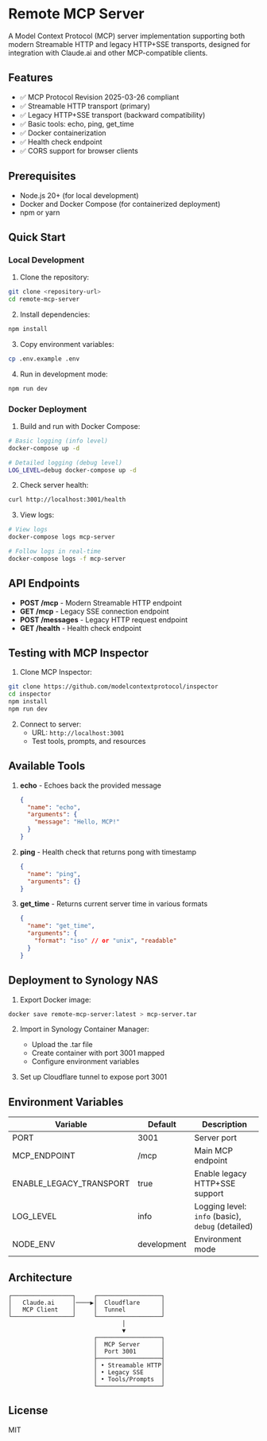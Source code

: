 # Remote MCP Server

A Model Context Protocol (MCP) server implementation supporting both modern Streamable HTTP and legacy HTTP+SSE transports, designed for integration with Claude.ai and other MCP-compatible clients.

## Features

- ✅ MCP Protocol Revision 2025-03-26 compliant
- ✅ Streamable HTTP transport (primary)
- ✅ Legacy HTTP+SSE transport (backward compatibility)
- ✅ Basic tools: echo, ping, get_time
- ✅ Docker containerization
- ✅ Health check endpoint
- ✅ CORS support for browser clients

## Prerequisites

- Node.js 20+ (for local development)
- Docker and Docker Compose (for containerized deployment)
- npm or yarn

## Quick Start

### Local Development

1. Clone the repository:
```bash
git clone <repository-url>
cd remote-mcp-server
```

2. Install dependencies:
```bash
npm install
```

3. Copy environment variables:
```bash
cp .env.example .env
```

4. Run in development mode:
```bash
npm run dev
```

### Docker Deployment

1. Build and run with Docker Compose:
```bash
# Basic logging (info level)
docker-compose up -d

# Detailed logging (debug level)
LOG_LEVEL=debug docker-compose up -d
```

2. Check server health:
```bash
curl http://localhost:3001/health
```

3. View logs:
```bash
# View logs
docker-compose logs mcp-server

# Follow logs in real-time
docker-compose logs -f mcp-server
```

## API Endpoints

- **POST /mcp** - Modern Streamable HTTP endpoint
- **GET /mcp** - Legacy SSE connection endpoint
- **POST /messages** - Legacy HTTP request endpoint
- **GET /health** - Health check endpoint

## Testing with MCP Inspector

1. Clone MCP Inspector:
```bash
git clone https://github.com/modelcontextprotocol/inspector
cd inspector
npm install
npm run dev
```

2. Connect to server:
   - URL: `http://localhost:3001`
   - Test tools, prompts, and resources

## Available Tools

1. **echo** - Echoes back the provided message
   ```json
   {
     "name": "echo",
     "arguments": {
       "message": "Hello, MCP!"
     }
   }
   ```

2. **ping** - Health check that returns pong with timestamp
   ```json
   {
     "name": "ping",
     "arguments": {}
   }
   ```

3. **get_time** - Returns current server time in various formats
   ```json
   {
     "name": "get_time",
     "arguments": {
       "format": "iso" // or "unix", "readable"
     }
   }
   ```

## Deployment to Synology NAS

1. Export Docker image:
```bash
docker save remote-mcp-server:latest > mcp-server.tar
```

2. Import in Synology Container Manager:
   - Upload the .tar file
   - Create container with port 3001 mapped
   - Configure environment variables

3. Set up Cloudflare tunnel to expose port 3001

## Environment Variables

| Variable | Default | Description |
|----------|---------|-------------|
| PORT | 3001 | Server port |
| MCP_ENDPOINT | /mcp | Main MCP endpoint |
| ENABLE_LEGACY_TRANSPORT | true | Enable legacy HTTP+SSE support |
| LOG_LEVEL | info | Logging level: `info` (basic), `debug` (detailed) |
| NODE_ENV | development | Environment mode |

## Architecture

```
┌─────────────────┐     ┌──────────────────┐
│   Claude.ai     │────▶│  Cloudflare      │
│   MCP Client    │     │  Tunnel          │
└─────────────────┘     └──────────────────┘
                                │
                                ▼
                        ┌──────────────────┐
                        │  MCP Server      │
                        │  Port 3001       │
                        ├──────────────────┤
                        │ • Streamable HTTP│
                        │ • Legacy SSE     │
                        │ • Tools/Prompts  │
                        └──────────────────┘
```

## License

MIT